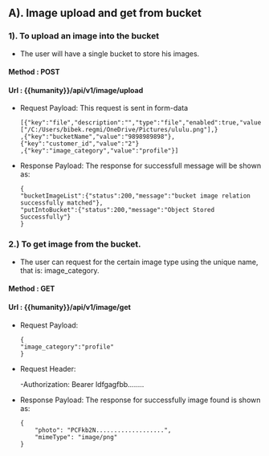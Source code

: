 ## A). Image upload and get from bucket

### 1). To upload an image into the bucket
- The user will have a single bucket to store his images.
#### Method : POST
#### Url : {{humanity}}/api/v1/image/upload

- Request Payload: This request is sent in form-data
    ```
    [{"key":"file","description":"","type":"file","enabled":true,"value":["/C:/Users/bibek.regmi/OneDrive/Pictures/ululu.png"],}
    ,{"key":"bucketName","value":"9898989898"},{"key":"customer_id","value":"2"}
    ,{"key":"image_category","value":"profile"}]
    ```

- Response Payload: The response for successfull message will be shown as:

    ```
    {
    "bucketImageList":{"status":200,"message":"bucket image relation successfully matched"},
    "putIntoBucket":{"status":200,"message":"Object Stored Successfully"}
    }
    ```


### 2.) To get image from the bucket.
- The user can request for the certain image type using the unique name, that is: image_category.
#### Method : GET
#### Url : {{humanity}}/api/v1/image/get

- Request Payload:
    ```
    {
    "image_category":"profile"
    }
    ```
- Request Header:

    -Authorization: Bearer ldfgagfbb........

- Response Payload: The response for successfully image found is shown as:

    ```
    {
        "photo": "PCFkb2N...................",
        "mimeType": "image/png"
    }
    ```